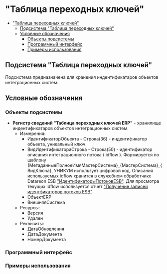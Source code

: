 # "Таблица переходных ключей"

- ["Таблица переходных ключей"](#таблица-переходных-ключей)
  - [Подсистема "Таблица переходных ключей"](#подсистема-таблица-переходных-ключей)
  - [Условные обозначения](#условные-обозначения)
    - [Объекты подсистемы](#объекты-подсистемы)
    - [Программный интерфейс](#программный-интерфейс)
    - [Примеры использования](#примеры-использования)

## Подсистема "Таблица переходных ключей"

Подсистема предназначена для хранения индентификатаров объектов интеграционных систем.

## Условные обозначения

### Объекты подсистемы

- **Регистр сведений "Таблица переходных ключей ERP"** - хранилище индентификатаров объектов интеграционных систем.
  - Измерения:
    - ИдентификаторОбъекта - Строка(36) - индентификатор объекта, уникальный ключ.
    - ВидИдентификатораСтрока - Строка(50) - идентификатор описания интеграционного потока ( idflow ). Формируется по шаблону {МетаданныеПолноеИмяМастерСистема}\_{МастерСистема}\_{ВидКлюча},
УНИКУМ использует цифровой код. Описания используемых idflow хранится в служебном обработчике Datareon ESB ["ИдентификаторыПотоковESB"](../rules_md/integration/adrequest/ИдентификаторыПотоковESB.bsl).
Для просмотра текущих idflow используется отчет  ["Получение записей идентфикаторов потоков ESB"](..../adrequest/ПолучитьЗаписиИдентфикаторыПотоковESB.epf)
    - ОбъектERP
    - ВнешняяСистема
  - Ресурсы:
    - Версия
    - Удален
  - Реквизиты:
    - ДатаОбновления
    - ДатаДокумента
    - НомерДокумента

### Программный интерфейс

### Примеры использования
